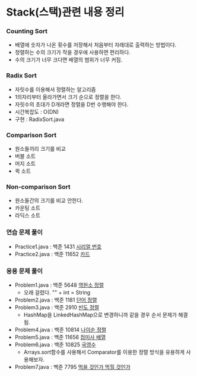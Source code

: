 # Stack(스택)관련 내용 정리



### Counting Sort
- 배열에 숫자가 나온 횟수를 저장해서 처음부터 자례대로 출력하는 방법이다.
- 정렬하는 수의 크기가 작을 경우에 사용하면 편리하다.
- 수의 크기가 너무 크다면 배열의 범위가 너무 커짐.

### Radix Sort
- 자릿수를 이용해서 정렬하는 알고리즘
- 1의자리부터 올라가면서 크기 순으로 정렬을 한다.
- 자릿수의 초대가 D개라면 정렬을 D번 수행해야 한다.
- 시간복잡도 : O(DN)
- 구현 : RadixSort.java

### Comparison Sort
- 원소들끼리 크기를 비교
- 버블 소트
- 머지 소트
- 퀵 소트

### Non-comparison Sort
- 원소들간의 크기를 비교 안한다.
- 카운팅 소트
- 라딕스 소트


### 연습 문제 풀이
- Practice1.java : 백준 1431 <a href = "https://www.acmicpc.net/problem/1431">시리얼 번호</a>
- Practice2.java : 백준 11652 <a href = "https://www.acmicpc.net/problem/11652">카드</a>

### 응용 문제 풀이
- Problem1.java : 백준 5648 <a href = "https://www.acmicpc.net/problem/5648">역원소 정렬</a>
  - 오래 걸렸다. "" + int = String
- Problem2.java : 백준 1181 <a href = "https://www.acmicpc.net/problem/1181">단어 정렬</a>
- Problem3.java : 백준 2910 <a href = "https://www.acmicpc.net/problem/2910">빈도 정렬</a>
  - HashMap을 LinkedHashMap으로 변경하니까 같을 경우 순서 문제가 해결됨.
- Problem4.java : 백준 10814 <a href = "https://www.acmicpc.net/problem/10814">나이순 정렬</a>
- Problem5.java : 백준 11656 <a href = "https://www.acmicpc.net/problem/11656">접미사 배열</a>
- Problem6.java : 백준 10825 <a href = "https://www.acmicpc.net/problem/10825">국영수</a>
  - Arrays.sort함수를 사용해서 Comparator를 이용한 정렬 방식을 유용하게 사용해보자.
- Problem7.java : 백준 7795 <a href = "https://www.acmicpc.net/problem/7795">먹을 것인가 먹힐 것인가</a>